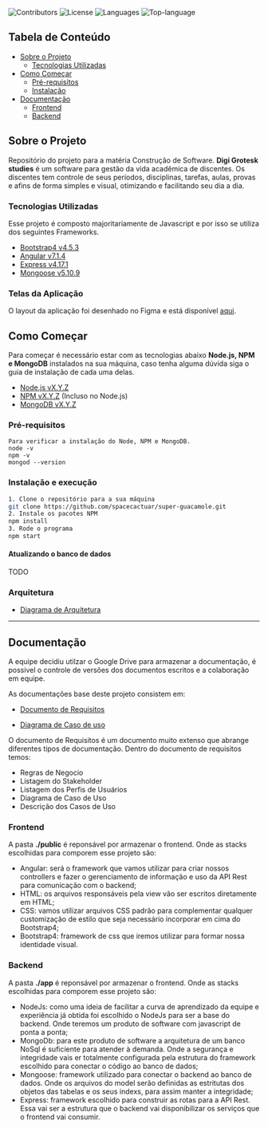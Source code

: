 <!--
*** Você olhou o README, parabéns
*** Nesse markdown vou referenciar os links para facilitar legilibilidade
-->

<!-- PROJECTS SHIELDS -->
![Contributors][contributors-badge]
![License][license]
![Languages][languages]
![Top-language][top-language]

<!-- Content Table-->
## Tabela de Conteúdo

- [Sobre o Projeto](#sobre-o-projeto)
  - [Tecnologias Utilizadas](#tecnologias-utilizadas)
- [Como Começar](#como-começar)
  - [Pré-requisitos](#pré-requisitos)
  - [Instalação](#instalação)
- [Documentação](#documentação)
  - [Frontend](#frontend)
  - [Backend](#backend)

<!-- About the Project-->
## Sobre o Projeto

Repositório do projeto para a matéria Construção de Software.
**Digi Grotesk studies** é um software para gestão da vida acadêmica de discentes. Os discentes tem controle de seus períodos, disciplinas, tarefas, aulas, provas e afins de forma simples e visual, otimizando e facilitando seu dia a dia.

### Tecnologias Utilizadas

Esse projeto é composto majoritariamente de Javascript e por isso se utiliza dos seguintes Frameworks.

- [Bootstrap4 v4.5.3](https://getbootstrap.com/)
- [Angular v7.1.4](https://angular.io)
- [Express v4.17.1](https://expressjs.com)
- [Mongoose v5.10.9](https://mongoosejs.com/)

### Telas da Aplicação
O layout da aplicação foi desenhado no Figma e está disponível [aqui]().

<!-- Getting Started -->
## Como Começar

Para começar é necessário estar com as tecnologias abaixo **Node.js, NPM e MongoDB** instalados na sua máquina, caso tenha alguma dúvida siga o guia de instalação de cada uma delas.

- [Node.js vX.Y.Z](https://nodejs.org/en/)
- [NPM vX.Y.Z](https://www.npmjs.com/) (Incluso no Node.js)
- [MongoDB vX.Y.Z](https://www.mongodb.com/)

### Pré-requisitos
```
Para verificar a instalação do Node, NPM e MongoDB.
node -v
npm -v
mongod --version
```

### Instalação e execução
```sh
1. Clone o repositório para a sua máquina
git clone https://github.com/spacecactuar/super-guacamole.git
2. Instale os pacotes NPM
npm install
3. Rode o programa
npm start
```

#### Atualizando o banco de dados
TODO

### Arquitetura
- [Diagrama de Arquitetura](https://drive.google.com/file/d/1D3ytcmxb1eZ3RUNFNHrX8GmTNPnHovXS/view?usp=sharing)

---

<!-- Documentation  -->

## Documentação

A equipe decidiu utilzar o Google Drive para armazenar a documentação, é possivel o controle de versões dos documentos escritos e a colaboração em equipe.

As documentações base deste projeto consistem em:

- [Documento de Requisitos](https://docs.google.com/document/d/1nW10u2yDiluhZo_GnVky8zfrkgEGlzbv9Vv8s9B-U1E/edit?usp=sharing)

- [Diagrama de Caso de uso](https://drive.google.com/file/d/1_J1_o2Cn_jvaA8xDJmoSDzqNWpNrp2QW/view?usp=sharing)

O documento de Requisitos é um documento muito extenso que abrange diferentes tipos de documentação. Dentro do documento de requisitos temos:

- Regras de Negocio
- Listagem do Stakeholder
- Listagem dos Perfis de Usuários
- Diagrama de Caso de Uso
- Descrição dos Casos de Uso

### Frontend

A pasta **./public** é reponsável por armazenar o frontend. Onde as stacks escolhidas para comporem esse projeto são:

- Angular: será o framework que vamos utilizar para criar nossos controllers e fazer o gerenciamento de informação e uso da API Rest para comunicação com o backend;
- HTML: os arquivos responsáveis pela view vão ser escritos diretamente em HTML;
- CSS: vamos utilizar arquivos CSS padrão para complementar qualquer customização de estilo que seja necessário incorporar em cima do Bootstrap4;
- Bootstrap4: framework de css que iremos utilizar para formar nossa identidade visual.

### Backend

A pasta **./app** é reponsável por armazenar o frontend. Onde as stacks escolhidas para comporem esse projeto são:

- NodeJs: como uma ideia de facilitar a curva de aprendizado da equipe e experiência já obtida foi escolhido o NodeJs para ser a base do backend. Onde teremos um produto de software com javascript de ponta a ponta;
- MongoDb: para este produto de software a arquitetura de um banco NoSql é suficiente para atender à demanda. Onde a segurança e integridade vais er totalmente configurada pela estrutura do framework escolhido para conectar o código ao banco de dados;
- Mongoose: framework utilizado para conectar o backend ao banco de dados. Onde os arquivos do model serão definidas as estritutas dos objetos das tabelas e os seus indexs, para assim manter a integridade;
- Express: framework escolhido para construir as rotas para a API Rest. Essa vai ser a estrutura que o backend vai disponibilizar os serviços que o frontend vai consumir.

<!-- LINKS DE MARKDOWN E IMAGENS -->
<!-- https://www.markdownguide.org/basic-syntax/#reference-style-links -->
[contributors-badge]: https://img.shields.io/github/contributors/spacecactuar/super-guacamole?style=flat-square
[license]: https://img.shields.io/github/license/spacecactuar/super-guacamole?style=flat-square
[languages]: https://img.shields.io/github/languages/count/spacecactuar/super-guacamole?style=flat-square
[top-language]: https://img.shields.io/github/languages/top/spacecactuar/super-guacamole?style=flat-square
